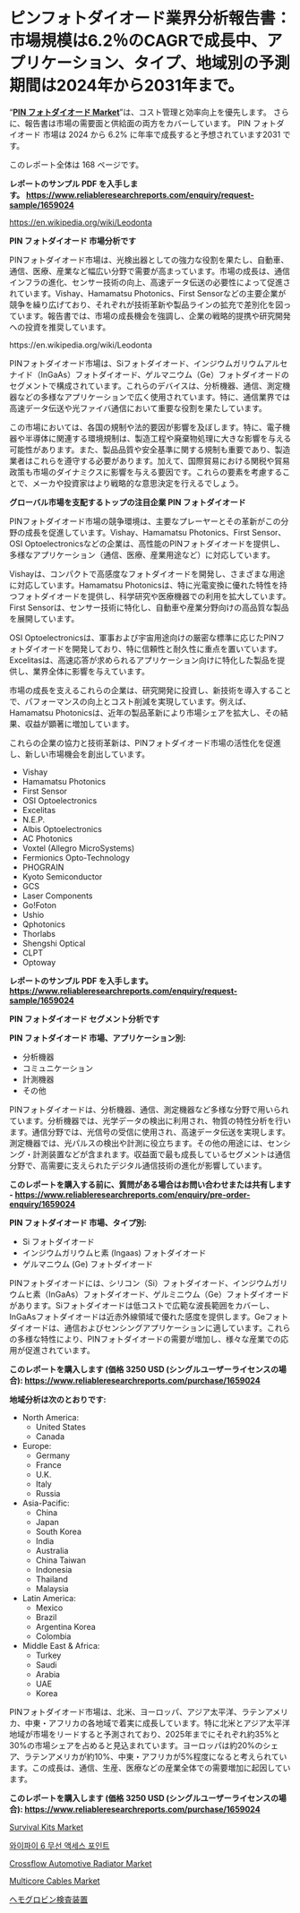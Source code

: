 <p><h1>ピンフォトダイオード業界分析報告書：市場規模は6.2％のCAGRで成長中、アプリケーション、タイプ、地域別の予測期間は2024年から2031年まで。</h1></p><p>&ldquo;<strong><a href="https://www.reliableresearchreports.com/pin-photodiodes-market-r1659024">PIN フォトダイオード Market</a></strong>&rdquo;は、コスト管理と効率向上を優先します。 さらに、報告書は市場の需要面と供給面の両方をカバーしています。 PIN フォトダイオード 市場は 2024 から 6.2% に年率で成長すると予想されています2031 です。</p>
<p>このレポート全体は 168 ページです。</p>
<p><strong>レポートのサンプル PDF を入手します。&nbsp;<a href="https://www.reliableresearchreports.com/enquiry/request-sample/1659024">https://www.reliableresearchreports.com/enquiry/request-sample/1659024</a></strong></p>
<p><a href="https://en.wikipedia.org/wiki/Leodonta">https://en.wikipedia.org/wiki/Leodonta</a></p>
<p><strong>PIN フォトダイオード 市場分析です</strong></p>
<p><p>PINフォトダイオード市場は、光検出器としての強力な役割を果たし、自動車、通信、医療、産業など幅広い分野で需要が高まっています。市場の成長は、通信インフラの進化、センサー技術の向上、高速データ伝送の必要性によって促進されています。Vishay、Hamamatsu Photonics、First Sensorなどの主要企業が競争を繰り広げており、それぞれが技術革新や製品ラインの拡充で差別化を図っています。報告書では、市場の成長機会を強調し、企業の戦略的提携や研究開発への投資を推奨しています。</p></p>
<p>https://en.wikipedia.org/wiki/Leodonta</p>
<p><p>PINフォトダイオード市場は、Siフォトダイオード、インジウムガリウムアルセナイド（InGaAs）フォトダイオード、ゲルマニウム（Ge）フォトダイオードのセグメントで構成されています。これらのデバイスは、分析機器、通信、測定機器などの多様なアプリケーションで広く使用されています。特に、通信業界では高速データ伝送や光ファイバ通信において重要な役割を果たしています。</p><p>この市場においては、各国の規制や法的要因が影響を及ぼします。特に、電子機器や半導体に関連する環境規制は、製造工程や廃棄物処理に大きな影響を与える可能性があります。また、製品品質や安全基準に関する規制も重要であり、製造業者はこれらを遵守する必要があります。加えて、国際貿易における関税や貿易政策も市場のダイナミクスに影響を与える要因です。これらの要素を考慮することで、メーカや投資家はより戦略的な意思決定を行えるでしょう。</p></p>
<p><strong>グローバル市場を支配するトップの注目企業 PIN フォトダイオード</strong></p>
<p><p>PINフォトダイオード市場の競争環境は、主要なプレーヤーとその革新がこの分野の成長を促進しています。Vishay、Hamamatsu Photonics、First Sensor、OSI Optoelectronicsなどの企業は、高性能のPINフォトダイオードを提供し、多様なアプリケーション（通信、医療、産業用途など）に対応しています。</p><p>Vishayは、コンパクトで高感度なフォトダイオードを開発し、さまざまな用途に対応しています。Hamamatsu Photonicsは、特に光電変換に優れた特性を持つフォトダイオードを提供し、科学研究や医療機器での利用を拡大しています。First Sensorは、センサー技術に特化し、自動車や産業分野向けの高品質な製品を展開しています。</p><p>OSI Optoelectronicsは、軍事および宇宙用途向けの厳密な標準に応じたPINフォトダイオードを開発しており、特に信頼性と耐久性に重点を置いています。Excelitasは、高速応答が求められるアプリケーション向けに特化した製品を提供し、業界全体に影響を与えています。</p><p>市場の成長を支えるこれらの企業は、研究開発に投資し、新技術を導入することで、パフォーマンスの向上とコスト削減を実現しています。例えば、Hamamatsu Photonicsは、近年の製品革新により市場シェアを拡大し、その結果、収益が顕著に増加しています。</p><p>これらの企業の協力と技術革新は、PINフォトダイオード市場の活性化を促進し、新しい市場機会を創出しています。</p></p>
<p><ul><li>Vishay</li><li>Hamamatsu Photonics</li><li>First Sensor</li><li>OSI Optoelectronics</li><li>Excelitas</li><li>N.E.P.</li><li>Albis Optoelectronics</li><li>AC Photonics</li><li>Voxtel (Allegro MicroSystems)</li><li>Fermionics Opto-Technology</li><li>PHOGRAIN</li><li>Kyoto Semiconductor</li><li>GCS</li><li>Laser Components</li><li>Go!Foton</li><li>Ushio</li><li>Qphotonics</li><li>Thorlabs</li><li>Shengshi Optical</li><li>CLPT</li><li>Optoway</li></ul></p>
<p><strong>レポートのサンプル PDF を入手します。 <a href="https://www.reliableresearchreports.com/enquiry/request-sample/1659024">https://www.reliableresearchreports.com/enquiry/request-sample/1659024</a></strong></p>
<p><strong>PIN フォトダイオード セグメント分析です</strong></p>
<p><strong>PIN フォトダイオード 市場、アプリケーション別:</strong></p>
<p><ul><li>分析機器</li><li>コミュニケーション</li><li>計測機器</li><li>その他</li></ul></p>
<p><p>PINフォトダイオードは、分析機器、通信、測定機器など多様な分野で用いられています。分析機器では、光学データの検出に利用され、物質の特性分析を行います。通信分野では、光信号の受信に使用され、高速データ伝送を実現します。測定機器では、光パルスの検出や計測に役立ちます。その他の用途には、センシング・計測装置などが含まれます。収益面で最も成長しているセグメントは通信分野で、高需要に支えられたデジタル通信技術の進化が影響しています。</p></p>
<p><strong>このレポートを購入する前に、質問がある場合はお問い合わせまたは共有します - <a href="https://www.reliableresearchreports.com/enquiry/pre-order-enquiry/1659024">https://www.reliableresearchreports.com/enquiry/pre-order-enquiry/1659024</a></strong></p>
<p><strong>PIN フォトダイオード 市場、タイプ別:</strong></p>
<p><ul><li>Si フォトダイオード</li><li>インジウムガリウムヒ素 (Ingaas) フォトダイオード</li><li>ゲルマニウム (Ge) フォトダイオード</li></ul></p>
<p><p>PINフォトダイオードには、シリコン（Si）フォトダイオード、インジウムガリウムヒ素（InGaAs）フォトダイオード、ゲルミニウム（Ge）フォトダイオードがあります。Siフォトダイオードは低コストで広範な波長範囲をカバーし、InGaAsフォトダイオードは近赤外線領域で優れた感度を提供します。Geフォトダイオードは、通信およびセンシングアプリケーションに適しています。これらの多様な特性により、PINフォトダイオードの需要が増加し、様々な産業での応用が促進されています。</p></p>
<p><strong>このレポートを購入します (価格 3250 USD (シングルユーザーライセンスの場合): <a href="https://www.reliableresearchreports.com/purchase/1659024">https://www.reliableresearchreports.com/purchase/1659024</a></strong></p>
<p><strong>地域分析は次のとおりです:</strong></p>
<p><ul>
    <li>
        North America:
        <ul>
            <li>United States</li>
            <li>Canada</li>
        </ul>
    </li>
    <li>
        Europe:
        <ul>
            <li>Germany</li>
            <li>France</li>
            <li>U.K.</li>
            <li>Italy</li>
            <li>Russia</li>
        </ul>
    </li>
    <li>
        Asia-Pacific:
        <ul>
            <li>China</li>
            <li>Japan</li>
            <li>South Korea</li>
            <li>India</li>
            <li>Australia</li>
            <li>China Taiwan</li>
            <li>Indonesia</li>
            <li>Thailand</li>
            <li>Malaysia</li>
        </ul>
    </li>
    <li>
        Latin America:
        <ul>
            <li>Mexico</li>
            <li>Brazil</li>
            <li>Argentina Korea</li>
            <li>Colombia</li>
        </ul>
    </li>
    <li>
        Middle East & Africa:
        <ul>
            <li>Turkey</li>
            <li>Saudi</li>
            <li>Arabia</li>
            <li>UAE</li>
            <li>Korea</li>
        </ul>
    </li>
    </ul></p>
<p><p>PINフォトダイオード市場は、北米、ヨーロッパ、アジア太平洋、ラテンアメリカ、中東・アフリカの各地域で着実に成長しています。特に北米とアジア太平洋地域が市場をリードすると予測されており、2025年までにそれぞれ約35%と30%の市場シェアを占めると見込まれています。ヨーロッパは約20%のシェア、ラテンアメリカが約10%、中東・アフリカが5%程度になると考えられています。この成長は、通信、生産、医療などの産業全体での需要増加に起因しています。</p></p>
<p><strong>このレポートを購入します (価格 3250 USD (シングルユーザーライセンスの場合): <a href="https://www.reliableresearchreports.com/purchase/1659024">https://www.reliableresearchreports.com/purchase/1659024</a></strong></p>
<p><p><a href="https://www.linkedin.com/pulse/global-survival-kits-industry-research-report-competitive-dxhye?trackingId=kFUqP6cxSTu8W2c%2BXpAtUQ%3D%3D">Survival Kits Market</a></p><p><a href="https://medium.com/@test11.4/wifi-6-%EB%AC%B4%EC%84%A0-%EC%A0%91%EA%B7%BC-%EC%A0%90-%EC%8B%9C%EC%9E%A5-%EB%8F%99%ED%96%A5-%EC%9D%91%EC%9A%A9-%ED%94%84%EB%A1%9C%EA%B7%B8%EB%9E%A8-%EB%B0%8F-%EC%A7%80%EC%97%AD-%EC%8B%9C%EC%9E%A5-%ED%86%B5%EC%B0%B0%EB%A0%A5%EC%9D%98-%EC%A3%BC%EC%9A%94-%EC%9A%94%EC%9D%B8-2024-2031-d42c83f96d84">와이파이 6 무선 액세스 포인트</a></p><p><a href="https://github.com/RunaHaque64/Market-Research-Report-List-1/blob/main/crossflow-automotive-radiator-market.md">Crossflow Automotive Radiator Market</a></p><p><a href="https://issuu.com/reportprime-2/docs/multicore-cables-market-size-2030.p_71b2fff1868ff4">Multicore Cables Market</a></p><p><a href="https://medium.com/@jaydawisoky2014/hemoglobin-testing-devices-market-%E3%81%AE%E3%82%B0%E3%83%AD%E3%83%BC%E3%83%90%E3%83%AB%E5%B8%82%E5%A0%B4%E6%A6%82%E8%A6%81%E3%81%AF-%E4%B8%96%E7%95%8C%E3%81%8A%E3%82%88%E3%81%B3%E4%B8%BB%E8%A6%81%E5%B8%82%E5%A0%B4%E3%81%AB%E3%81%8A%E3%81%91%E3%82%8B%E6%A5%AD%E7%95%8C%E3%81%AB%E5%BD%B1%E9%9F%BF%E3%82%92%E4%B8%8E%E3%81%88%E3%82%8B%E4%B8%BB%E8%A6%81%E3%81%AA%E3%83%88%E3%83%AC%E3%83%B3%E3%83%89%E3%81%AB%E3%81%A4%E3%81%84%E3%81%A6-%E7%8B%AC%E8%87%AA%E3%81%AE%E8%A6%96%E7%82%B9%E3%82%92%E6%8F%90%E4%BE%9B%E3%81%97%E3%81%BE%E3%81%99-19134e6b015a">ヘモグロビン検査装置</a></p></p>